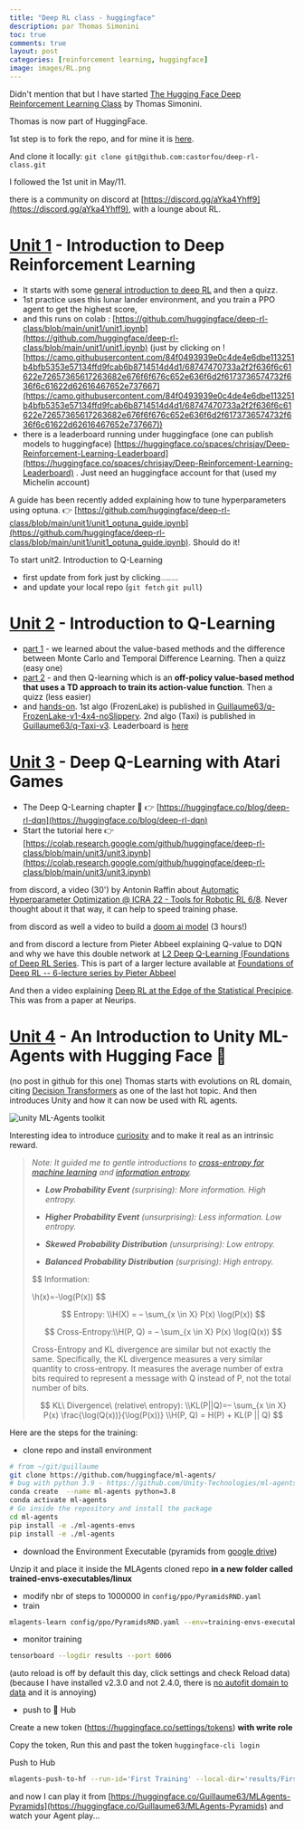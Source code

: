 ```yaml
---
title: "Deep RL class - huggingface"
description: par Thomas Simonini
toc: true
comments: true
layout: post
categories: [reinforcement learning, huggingface]
image: images/RL.png
---
```


Didn't mention that but I have started [The Hugging Face Deep Reinforcement Learning Class](https://github.com/huggingface/deep-rl-class) by Thomas Simonini.

Thomas is now part of HuggingFace.

1st step is to fork the repo, and for mine it is [here](https://github.com/castorfou/deep-rl-class).

And clone it locally: `git clone git@github.com:castorfou/deep-rl-class.git`



I followed the 1st unit in May/11.

there is a community on discord at [https://discord.gg/aYka4Yhff9](https://discord.gg/aYka4Yhff9), with a lounge about RL.

# [Unit 1](https://github.com/huggingface/deep-rl-class/tree/main/unit1) - Introduction to Deep Reinforcement Learning

* It starts with some [general introduction to deep RL](https://huggingface.co/blog/deep-rl-intro) and then a quizz.
* 1st practice uses this lunar lander environment, and you train a PPO agent to get the highest score, 
* and this runs on colab : [https://github.com/huggingface/deep-rl-class/blob/main/unit1/unit1.ipynb](https://github.com/huggingface/deep-rl-class/blob/main/unit1/unit1.ipynb) (just by clicking on ![https://camo.githubusercontent.com/84f0493939e0c4de4e6dbe113251b4bfb5353e57134ffd9fcab6b8714514d4d1/68747470733a2f2f636f6c61622e72657365617263682e676f6f676c652e636f6d2f6173736574732f636f6c61622d62616467652e737667](https://camo.githubusercontent.com/84f0493939e0c4de4e6dbe113251b4bfb5353e57134ffd9fcab6b8714514d4d1/68747470733a2f2f636f6c61622e72657365617263682e676f6f676c652e636f6d2f6173736574732f636f6c61622d62616467652e737667))
* there is a leaderboard running under huggingface (one can publish models to huggingface) [https://huggingface.co/spaces/chrisjay/Deep-Reinforcement-Learning-Leaderboard](https://huggingface.co/spaces/chrisjay/Deep-Reinforcement-Learning-Leaderboard) . Just need an huggingface account for that (used my Michelin account)

A guide has been recently added explaining how to tune hyperparameters using optuna. 👉 [https://github.com/huggingface/deep-rl-class/blob/main/unit1/unit1_optuna_guide.ipynb](https://github.com/huggingface/deep-rl-class/blob/main/unit1/unit1_optuna_guide.ipynb). Should do it!



To start unit2. Introduction to Q-Learning

* first update from fork just by clicking<img src="https://docs.github.com/assets/cb-33131/images/help/repository/fetch-upstream-drop-down.png" alt="&quot;Fetch upstream&quot; drop-down" style="zoom:15%;" />
* and update your local repo (`git fetch` `git pull`)



# [Unit 2](https://github.com/huggingface/deep-rl-class/tree/main/unit2) - Introduction to Q-Learning

* [part 1](https://huggingface.co/blog/deep-rl-q-part1) - we learned about the value-based methods and the difference between Monte Carlo and Temporal Difference Learning. Then a quizz (easy one)
* [part 2](https://huggingface.co/blog/deep-rl-q-part2) - and then Q-learning which is an **off-policy value-based method that uses a TD approach to train its action-value function**. Then a quizz (less easier)
* and [hands-on](https://colab.research.google.com/github/huggingface/deep-rl-class/blob/main/unit2/unit2.ipynb). 1st algo (FrozenLake) is published in [Guillaume63/q-FrozenLake-v1-4x4-noSlippery](https://huggingface.co/Guillaume63/q-FrozenLake-v1-4x4-noSlippery). 2nd algo (Taxi) is published in [Guillaume63/q-Taxi-v3](https://huggingface.co/Guillaume63/q-Taxi-v3). Leaderboard is [here](https://huggingface.co/spaces/chrisjay/Deep-Reinforcement-Learning-Leaderboard)



# [Unit 3](https://github.com/huggingface/deep-rl-class/tree/main/unit3) - Deep Q-Learning with Atari Games

* The Deep Q-Learning chapter 👾 👉  [https://huggingface.co/blog/deep-rl-dqn](https://huggingface.co/blog/deep-rl-dqn)
* Start the tutorial here 👉 [https://colab.research.google.com/github/huggingface/deep-rl-class/blob/main/unit3/unit3.ipynb](https://colab.research.google.com/github/huggingface/deep-rl-class/blob/main/unit3/unit3.ipynb)

from discord, a video (30') by Antonin Raffin about [Automatic Hyperparameter Optimization @ ICRA 22 - Tools for Robotic RL 6/8](https://www.youtube.com/watch?v=AidFTOdGNFQ). Never thought about it that way, it can help to speed training phase.

from discord as well a video to build a [doom ai model](https://www.youtube.com/watch?v=eBCU-tqLGfQ) (3 hours!)

and from discord a lecture from Pieter Abbeel explaining Q-value to DQN and why we have this double network at [L2 Deep Q-Learning (Foundations of Deep RL Series](https://www.youtube.com/watch?v=Psrhxy88zww). This is part of a larger lecture available at [Foundations of Deep RL -- 6-lecture series by Pieter Abbeel](https://www.youtube.com/watch?v=2GwBez0D20A&list=PLwRJQ4m4UJjNymuBM9RdmB3Z9N5-0IlY0)

And then a video explaining [Deep RL at the Edge of the Statistical Precipice](https://agarwl.github.io/rliable/). This was from a paper at Neurips.



# [Unit 4](https://thomassimonini.medium.com/an-introduction-to-unity-ml-agents-with-hugging-face-efbac62c8c80) - An Introduction to **Unity ML-Agents with Hugging Face 🤗**

(no post in github for this one) Thomas starts with evolutions on RL domain, citing [Decision Transformers](https://huggingface.co/blog/decision-transformers) as one of the last hot topic. And then introduces Unity and how it can now be used with RL agents.

![unity ML-Agents toolkit](https://miro.medium.com/max/1400/0*kYixBHKWwmY65Mg_)

Interesting idea to introduce [curiosity](https://medium.com/data-from-the-trenches/curiosity-driven-learning-through-next-state-prediction-f7f4e2f592fa) and to make it real as an intrinsic reward. 



> *Note: It guided me to gentle introductions to [cross-entropy for machine learning](https://machinelearningmastery.com/cross-entropy-for-machine-learning/) and [information entropy](https://machinelearningmastery.com/what-is-information-entropy/).*
>
> - ***Low Probability Event** (surprising): More information. High entropy.*
>
> - ***Higher Probability Event** (unsurprising): Less information. Low entropy.*
>
> - ***Skewed Probability Distribution** (unsurprising): Low entropy.*
>
> - ***Balanced Probability Distribution** (surprising): High entropy.*
>
> 
>
> $$
> Information:
> 
> \\h(x)=-\log(P(x))
> $$
>
> $$
> Entropy:
> \\H(X) = – \sum_{x \in X} P(x)  \log(P(x))
> $$
>
> $$
> Cross-Entropy:\\H(P, Q) = – \sum_{x \in X} P(x)  \log(Q(x))
> $$
> 
>
> Cross-Entropy and KL divergence are similar but not exactly the same. Specifically, the KL divergence measures a very similar quantity to  cross-entropy. It measures the average number of extra bits required to  represent a message with Q instead of P, not the total number of bits.
>
>
>
>$$
>KL\ Divergence\ (relative\ entropy):
> \\KL(P||Q)=– \sum_{x \in X} P(x)  \frac{\log(Q(x))}{\log(P(x))}
> \\H(P, Q) = H(P) + KL(P || Q)
> $$
> 
> 

Here are the steps for the training:

* clone repo and install environment

```bash
# from ~/git/guillaume
git clone https://github.com/huggingface/ml-agents/
# bug with python 3.9 - https://github.com/Unity-Technologies/ml-agents/issues/5689
conda create  --name ml-agents python=3.8
conda activate ml-agents
# Go inside the repository and install the package 
cd ml-agents 
pip install -e ./ml-agents-envs 
pip install -e ./ml-agents
```

* download the Environment Executable (pyramids from [google drive](https://drive.google.com/drive/folders/1cjUOCB6gikJHmOnoQ5R9oM7-_zAFXuA2))

Unzip it and place it inside the MLAgents cloned repo **in a new folder called trained-envs-executables/linux**

* modify nbr of steps to 1000000 in `config/ppo/PyramidsRND.yaml`
* train

```bash
mlagents-learn config/ppo/PyramidsRND.yaml --env=training-envs-executables/linux/Pyramids/Pyramids --run-id="First Training" --no-graphics
```

* monitor training

```bash
tensorboard --logdir results --port 6006
```

(auto reload is off by default this day, click settings and check Reload data) (because I have installed v2.3.0 and not 2.4.0, there is [no autofit domain to data](https://github.com/tensorflow/tensorboard/issues/1946) and it is annoying)

* push to 🤗 Hub

Create a new token (https://huggingface.co/settings/tokens) **with write role**

Copy the token, Run this and past the token `huggingface-cli login`

Push to Hub

```bash
mlagents-push-to-hf --run-id='First Training' --local-dir='results/First Training' --repo-id='Guillaume63/MLAgents-Pyramids' --commit-message='Trained pyramids agent upload'
```

and now I can play it from [https://huggingface.co/Guillaume63/MLAgents-Pyramids](https://huggingface.co/Guillaume63/MLAgents-Pyramids) and watch your Agent play...

